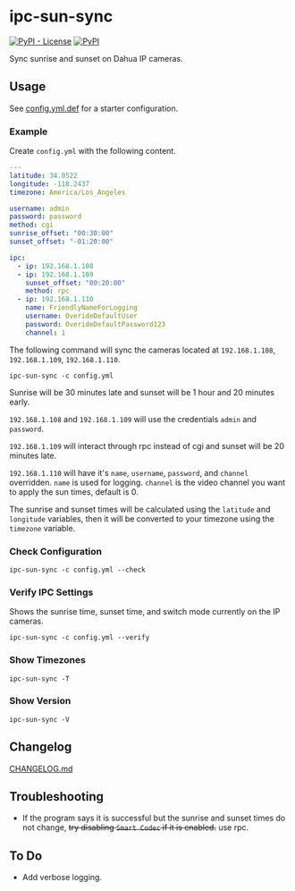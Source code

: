# ipc-sun-sync

[![PyPI - License](https://img.shields.io/pypi/l/ipc-sun-sync)](./LICENSE)
[![PyPI](https://img.shields.io/pypi/v/ipc-sun-sync)](https://pypi.org/project/ipc-sun-sync/)

Sync sunrise and sunset on Dahua IP cameras.

## Usage

See [config.yml.def](./config.yml.def) for a starter configuration.

### Example

Create `config.yml` with the following content.

```yml
---
latitude: 34.0522
longitude: -118.2437
timezone: America/Los_Angeles

username: admin
password: password
method: cgi
sunrise_offset: "00:30:00"
sunset_offset: "-01:20:00"

ipc:
  - ip: 192.168.1.108
  - ip: 192.168.1.109
    sunset_offset: "00:20:00"
    method: rpc
  - ip: 192.168.1.110
    name: FriendlyNameForLogging
    username: OverideDefaultUser
    password: OverideDefaultPassword123
    channel: 1
```

The following command will sync the cameras located at `192.168.1.108`, `192.168.1.109`, `192.168.1.110`.

```
ipc-sun-sync -c config.yml
```

Sunrise will be 30 minutes late and sunset will be 1 hour and 20 minutes early.

`192.168.1.108` and `192.168.1.109` will use the credentials `admin` and `password`.

`192.168.1.109` will interact through rpc instead of cgi and sunset will be 20 minutes late.

`192.168.1.110` will have it's `name`, `username`, `password`, and `channel` overridden.
`name` is used for logging. `channel` is the video channel you want to apply the sun times, default is 0.

The sunrise and sunset times will be calculated using the `latitude` and `longitude` variables, then it will be converted to your timezone using the `timezone` variable.

### Check Configuration

```
ipc-sun-sync -c config.yml --check
```

### Verify IPC Settings

Shows the sunrise time, sunset time, and switch mode currently on the IP cameras.

```
ipc-sun-sync -c config.yml --verify
```

### Show Timezones

```
ipc-sun-sync -T
```

### Show Version

```
ipc-sun-sync -V
```

## Changelog

[CHANGELOG.md](./CHANGELOG.md)

## Troubleshooting

- If the program says it is successful but the sunrise and sunset times do not change, ~~try disabling `Smart Codec` if it is enabled.~~ use rpc.

## To Do

- Add verbose logging.
